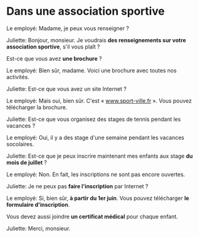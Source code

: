 # Dans une association sportive

Le employé: Madame, je peux vous renseigner ?

Juliette: Bonjour, monsieur. Je voudrais **des renseignements sur votre association sportive**, s'il vous plaît ?

Est-ce que vous avez **une brochure** ?

Le employé: Bien sûr, madame. Voici une brochure avec toutes nos activités.

Juliette: Est-ce que vous avez un site Internet ?

Le employé: Mais oui, bien sûr. C'est « www.sport-ville.fr ». Vous pouvez télécharger la brochure.

Juliette: Est-ce que vous organisez des stages de tennis pendant les vacances ?

Le employé: Oui, il y a des stage d'une semaine pendant les vacances socolaires.

Juliette: Est-ce que je peux inscrire maintenant mes enfants aux stage **du mois de juillet** ?

Le employé: Non. En fait, les inscriptions ne sont pas encore ouvertes.

Juliette: Je ne peux pas **faire l'inscription** par Internet ?

Le employé: Si, bien sûr, **à partir du 1er juin**. Vous pouvez télécharger **le formulaire d'inscription**.

Vous devez aussi joindre **un certificat médical** pour chaque enfant.

Juliette: Merci, monsieur.
